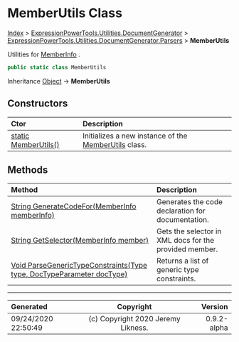 ﻿# MemberUtils Class

[Index](../index.md) > [ExpressionPowerTools.Utilities.DocumentGenerator](ExpressionPowerTools.Utilities.DocumentGenerator.a.md) > [ExpressionPowerTools.Utilities.DocumentGenerator.Parsers](ExpressionPowerTools.Utilities.DocumentGenerator.Parsers.n.md) > **MemberUtils**

Utilities for [MemberInfo](https://docs.microsoft.com/dotnet/api/system.reflection.memberinfo) .

```csharp
public static class MemberUtils
```

Inheritance [Object](https://docs.microsoft.com/dotnet/api/system.object) → **MemberUtils**

## Constructors

| Ctor | Description |
| :-- | :-- |
| [static MemberUtils()](ExpressionPowerTools.Utilities.DocumentGenerator.Parsers.MemberUtils.ctor.md#static-memberutils) | Initializes a new instance of the [MemberUtils](ExpressionPowerTools.Utilities.DocumentGenerator.Parsers.MemberUtils.cs.md) class. |
## Methods

| Method | Description |
| :-- | :-- |
| [String GenerateCodeFor(MemberInfo memberInfo)](ExpressionPowerTools.Utilities.DocumentGenerator.Parsers.MemberUtils.GenerateCodeFor.m.md) | Generates the code declaration for documentation. |
| [String GetSelector(MemberInfo member)](ExpressionPowerTools.Utilities.DocumentGenerator.Parsers.MemberUtils.GetSelector.m.md) | Gets the selector in XML docs for the provided member. |
| [Void ParseGenericTypeConstraints(Type type, DocTypeParameter docType)](ExpressionPowerTools.Utilities.DocumentGenerator.Parsers.MemberUtils.ParseGenericTypeConstraints.m.md) | Returns a list of generic type constraints. |

---

| Generated | Copyright | Version |
| :-- | :-: | --: |
| 09/24/2020 22:50:49 | (c) Copyright 2020 Jeremy Likness. | 0.9.2-alpha |
